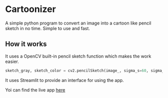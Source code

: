 # Cartoonizer

A simple python program to convert an image into a cartoon like pencil sketch in no time.
Simple to use and fast.

## How it works 
It uses a OpenCV built-in pencil sketch function which makes the work easier.
```python
sketch_gray, sketch_color = cv2.pencilSketch(image_, sigma_s=60, sigma_r=0.07, shade_factor=0.04)
```
It uses Streamlit to provide an interface for using the app.

Yoi can find the live app [here](https://share.streamlit.io/josiasaurel/cartoonizer/cartoonizer.py)